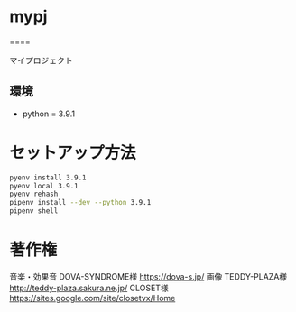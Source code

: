 # mypj

====

マイプロジェクト

## 環境
- python = 3.9.1

# セットアップ方法
```sh
pyenv install 3.9.1
pyenv local 3.9.1
pyenv rehash
pipenv install --dev --python 3.9.1
pipenv shell
```

# 著作権
音楽・効果音
DOVA-SYNDROME様 https://dova-s.jp/
画像
TEDDY-PLAZA様 http://teddy-plaza.sakura.ne.jp/
CLOSET様 https://sites.google.com/site/closetvx/Home